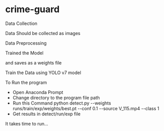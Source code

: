 # crime-guard
Data Collection

Data Should be collected as images

Data Preprocessing 

Trained the Model

and saves as a weights file

Train the Data using YOLO v7 model

To Run the program 

 * Open Anaconda Prompt
 * Change directory to the program file path
 * Run this Command python detect.py --weights runs/train/exp/weights/best.pt --conf 0.1 --source V_115.mp4 --class 1
 * Get results in detect/run/exp file

It takes time to run...



